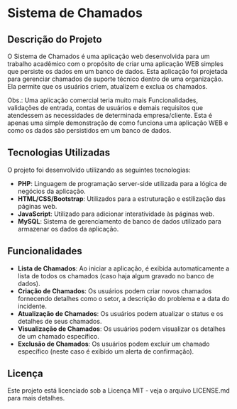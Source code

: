 # Sistema de Chamados

## Descrição do Projeto

O Sistema de Chamados é uma aplicação web desenvolvida para um trabalho acadêmico com o propósito de criar uma aplicação WEB simples que persiste os dados em um banco de dados. Esta aplicação foi projetada para gerenciar chamados de suporte técnico dentro de uma organização. Ela permite que os usuários criem, atualizem e exclua os chamados.

Obs.: Uma aplicação comercial teria muito mais Funcionalidades, validações de entrada, contas de usuários e demais requisitos que atendessem as necessidades de determinada empresa/cliente. Esta é apenas uma simple demonstração de como funciona uma aplicação WEB e como os dados são persistidos em um banco de dados.

## Tecnologias Utilizadas

O projeto foi desenvolvido utilizando as seguintes tecnologias:

- **PHP**: Linguagem de programação server-side utilizada para a lógica de negócios da aplicação.
- **HTML/CSS/Bootstrap**: Utilizados para a estruturação e estilização das páginas web.
- **JavaScript**: Utilizado para adicionar interatividade às páginas web.
- **MySQL**: Sistema de gerenciamento de banco de dados utilizado para armazenar os dados da aplicação.

## Funcionalidades

- **Lista de Chamados**: Ao iniciar a aplicação, é exibida automaticamente a lista de todos os chamados (caso haja algum gravado no banco de dados).
- **Criação de Chamados**: Os usuários podem criar novos chamados fornecendo detalhes como o setor, a descrição do problema e a data do incidente.
- **Atualização de Chamados**: Os usuários podem atualizar o status e os detalhes de seus chamados.
- **Visualização de Chamados**: Os usuários podem visualizar os detalhes de um chamado específico.
- **Exclusão de Chamados**: Os usuários podem excluir um chamado específico (neste caso é exibido um alerta de confirmação).

## Licença

Este projeto está licenciado sob a Licença MIT - veja o arquivo LICENSE.md para mais detalhes.
